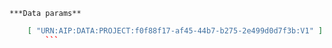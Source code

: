     ***Data params**

```json
    [ "URN:AIP:DATA:PROJECT:f0f88f17-af45-44b7-b275-2e499d0d7f3b:V1" ]
        ```
